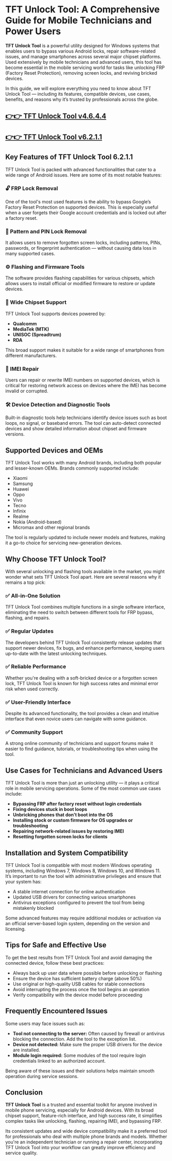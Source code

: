 # TFT Unlock Tool: A Comprehensive Guide for Mobile Technicians and Power Users

**TFT Unlock Tool** is a powerful utility designed for Windows systems that enables users to bypass various Android locks, repair software-related issues, and manage smartphones across several major chipset platforms. Used extensively by mobile technicians and advanced users, this tool has become essential in the mobile servicing world for tasks like unlocking FRP (Factory Reset Protection), removing screen locks, and reviving bricked devices.

In this guide, we will explore everything you need to know about TFT Unlock Tool — including its features, compatible devices, use cases, benefits, and reasons why it’s trusted by professionals across the globe.

## [👉👉 TFT Unlock Tool  v4.6.4.4](https://tft-unlock-tool.com/)

## [👉👉 TFT Unlock Tool  v6.2.1.1](https://tft-unlock-tool.com/)



## Key Features of TFT Unlock Tool 6.2.1.1

TFT Unlock Tool is packed with advanced functionalities that cater to a wide range of Android issues. Here are some of its most notable features:

### 🔓 FRP Lock Removal

One of the tool's most used features is the ability to bypass Google’s Factory Reset Protection on supported devices. This is especially useful when a user forgets their Google account credentials and is locked out after a factory reset.

### 🔐 Pattern and PIN Lock Removal

It allows users to remove forgotten screen locks, including patterns, PINs, passwords, or fingerprint authentication — without causing data loss in many supported cases.

### ⚙️ Flashing and Firmware Tools

The software provides flashing capabilities for various chipsets, which allows users to install official or modified firmware to restore or update devices.

### 📱 Wide Chipset Support

TFT Unlock Tool supports devices powered by:

* **Qualcomm**
* **MediaTek (MTK)**
* **UNISOC (Spreadtrum)**
* **RDA**

This broad support makes it suitable for a wide range of smartphones from different manufacturers.

### 🔄 IMEI Repair

Users can repair or rewrite IMEI numbers on supported devices, which is critical for restoring network access on devices where the IMEI has become invalid or corrupted.

### 🛠 Device Detection and Diagnostic Tools

Built-in diagnostic tools help technicians identify device issues such as boot loops, no signal, or baseband errors. The tool can auto-detect connected devices and show detailed information about chipset and firmware versions.


## Supported Devices and OEMs

TFT Unlock Tool works with many Android brands, including both popular and lesser-known OEMs. Brands commonly supported include:

* Xiaomi
* Samsung
* Huawei
* Oppo
* Vivo
* Tecno
* Infinix
* Realme
* Nokia (Android-based)
* Micromax and other regional brands

The tool is regularly updated to include newer models and features, making it a go-to choice for servicing new-generation devices.


## Why Choose TFT Unlock Tool?

With several unlocking and flashing tools available in the market, you might wonder what sets TFT Unlock Tool apart. Here are several reasons why it remains a top pick:

### ✅ All-in-One Solution

TFT Unlock Tool combines multiple functions in a single software interface, eliminating the need to switch between different tools for FRP bypass, flashing, and repairs.

### ✅ Regular Updates

The developers behind TFT Unlock Tool consistently release updates that support newer devices, fix bugs, and enhance performance, keeping users up-to-date with the latest unlocking techniques.

### ✅ Reliable Performance

Whether you're dealing with a soft-bricked device or a forgotten screen lock, TFT Unlock Tool is known for high success rates and minimal error risk when used correctly.

### ✅ User-Friendly Interface

Despite its advanced functionality, the tool provides a clean and intuitive interface that even novice users can navigate with some guidance.

### ✅ Community Support

A strong online community of technicians and support forums make it easier to find guidance, tutorials, or troubleshooting tips when using the tool.


## Use Cases for Technicians and Advanced Users

TFT Unlock Tool is more than just an unlocking utility — it plays a critical role in mobile servicing operations. Some of the most common use cases include:

* **Bypassing FRP after factory reset without login credentials**
* **Fixing devices stuck in boot loops**
* **Unbricking phones that don’t boot into the OS**
* **Installing stock or custom firmware for OS upgrades or troubleshooting**
* **Repairing network-related issues by restoring IMEI**
* **Resetting forgotten screen locks for clients**


## Installation and System Compatibility

TFT Unlock Tool is compatible with most modern Windows operating systems, including Windows 7, Windows 8, Windows 10, and Windows 11. It’s important to run the tool with administrative privileges and ensure that your system has:

* A stable internet connection for online authentication
* Updated USB drivers for connecting various smartphones
* Antivirus exceptions configured to prevent the tool from being mistakenly blocked

Some advanced features may require additional modules or activation via an official server-based login system, depending on the version and licensing.


## Tips for Safe and Effective Use

To get the best results from TFT Unlock Tool and avoid damaging the connected device, follow these best practices:

* Always back up user data where possible before unlocking or flashing
* Ensure the device has sufficient battery charge (above 50%)
* Use original or high-quality USB cables for stable connections
* Avoid interrupting the process once the tool begins an operation
* Verify compatibility with the device model before proceeding


## Frequently Encountered Issues

Some users may face issues such as:

* **Tool not connecting to the server:** Often caused by firewall or antivirus blocking the connection. Add the tool to the exception list.
* **Device not detected:** Make sure the proper USB drivers for the device are installed.
* **Module login required:** Some modules of the tool require login credentials linked to an authorized account.

Being aware of these issues and their solutions helps maintain smooth operation during service sessions.


## Conclusion

**TFT Unlock Tool** is a trusted and essential toolkit for anyone involved in mobile phone servicing, especially for Android devices. With its broad chipset support, feature-rich interface, and high success rate, it simplifies complex tasks like unlocking, flashing, repairing IMEI, and bypassing FRP.

Its consistent updates and wide device compatibility make it a preferred tool for professionals who deal with multiple phone brands and models. Whether you're an independent technician or running a repair center, incorporating TFT Unlock Tool into your workflow can greatly improve efficiency and service quality. 



